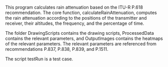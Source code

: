 This program calculates rain attenuation based on the ITU-R P.618 recommendation. The core function, calculateRainAttenuation, computes the rain attenuation according to the positions of the transmitter and receiver, their altitudes, the frequency, and the percentage of time.

The folder DrawingScripts contains the drawing scripts, ProcessedData contains the relevant parameters, and OutputImages contains the heatmaps of the relevant parameters. The relevant parameters are referenced from recommendations P.837, P.838, P.839, and P.1511.

The script testRun is a test case.
